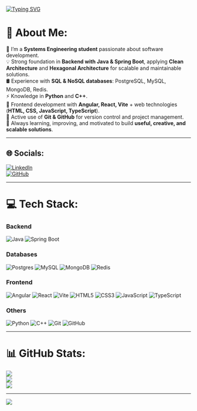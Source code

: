 [![Typing SVG](https://readme-typing-svg.herokuapp.com?color=27AE60&size=35&center=true&vCenter=true&width=1000&lines=Welcome+to+my+GitHub!;I'm+Sebastián+Suarez;Systems+Engineering+Student;Software+Developer+💻)](https://git.io/typing-svg)

# 💫 About Me:
🌱 I’m a **Systems Engineering student** passionate about software development.  
💡 Strong foundation in **Backend with Java & Spring Boot**, applying **Clean Architecture** and **Hexagonal Architecture** for scalable and maintainable solutions.  
🛢️ Experience with **SQL & NoSQL databases**: PostgreSQL, MySQL, MongoDB, Redis.  
⚡ Knowledge in **Python** and **C++**.  
🎨 Frontend development with **Angular, React, Vite** + web technologies (**HTML, CSS, JavaScript, TypeScript**).  
🔧 Active use of **Git & GitHub** for version control and project management.  
🚀 Always learning, improving, and motivated to build **useful, creative, and scalable solutions**.  

---

## 🌐 Socials:
[![LinkedIn](https://img.shields.io/badge/LinkedIn-%230077B5.svg?logo=linkedin&logoColor=white)](https://www.linkedin.com/in/tu-linkedin/)  
[![GitHub](https://img.shields.io/badge/GitHub-%23121011.svg?logo=github&logoColor=white)](https://github.com/tu-usuario)  

---

# 💻 Tech Stack:
### Backend
![Java](https://img.shields.io/badge/java-%23ED8B00.svg?style=for-the-badge&logo=openjdk&logoColor=white)
![Spring Boot](https://img.shields.io/badge/SpringBoot-%236DB33F.svg?style=for-the-badge&logo=springboot&logoColor=white)

### Databases
![Postgres](https://img.shields.io/badge/postgresql-%23316192.svg?style=for-the-badge&logo=postgresql&logoColor=white)
![MySQL](https://img.shields.io/badge/mysql-%2300f.svg?style=for-the-badge&logo=mysql&logoColor=white)
![MongoDB](https://img.shields.io/badge/MongoDB-%234ea94b.svg?style=for-the-badge&logo=mongodb&logoColor=white)
![Redis](https://img.shields.io/badge/redis-%23DD0031.svg?style=for-the-badge&logo=redis&logoColor=white)

### Frontend
![Angular](https://img.shields.io/badge/angular-%23DD0031.svg?style=for-the-badge&logo=angular&logoColor=white)
![React](https://img.shields.io/badge/react-%2320232a.svg?style=for-the-badge&logo=react&logoColor=%2361DAFB)
![Vite](https://img.shields.io/badge/vite-%23646CFF.svg?style=for-the-badge&logo=vite&logoColor=white)
![HTML5](https://img.shields.io/badge/html5-%23E34F26.svg?style=for-the-badge&logo=html5&logoColor=white)
![CSS3](https://img.shields.io/badge/css3-%231572B6.svg?style=for-the-badge&logo=css3&logoColor=white)
![JavaScript](https://img.shields.io/badge/javascript-%23323330.svg?style=for-the-badge&logo=javascript&logoColor=%23F7DF1E)
![TypeScript](https://img.shields.io/badge/typescript-%23007ACC.svg?style=for-the-badge&logo=typescript&logoColor=white)

### Others
![Python](https://img.shields.io/badge/python-%233776AB.svg?style=for-the-badge&logo=python&logoColor=white)
![C++](https://img.shields.io/badge/c++-%2300599C.svg?style=for-the-badge&logo=c%2B%2B&logoColor=white)
![Git](https://img.shields.io/badge/git-%23F05033.svg?style=for-the-badge&logo=git&logoColor=white)
![GitHub](https://img.shields.io/badge/github-%23121011.svg?style=for-the-badge&logo=github&logoColor=white)

---

# 📊 GitHub Stats:
![](https://github-readme-stats.vercel.app/api?username=tu-usuario&theme=radical&hide_border=false&include_all_commits=true&count_private=true)<br/>
![](https://github-readme-streak-stats.herokuapp.com/?user=tu-usuario&theme=radical&hide_border=false)<br/>
![](https://github-readme-stats.vercel.app/api/top-langs/?username=tu-usuario&theme=radical&hide_border=false&include_all_commits=true&count_private=true&layout=compact)

---

[![](https://visitcount.itsvg.in/api?id=tu-usuario&icon=0&color=6)](https://visitcount.itsvg.in)

